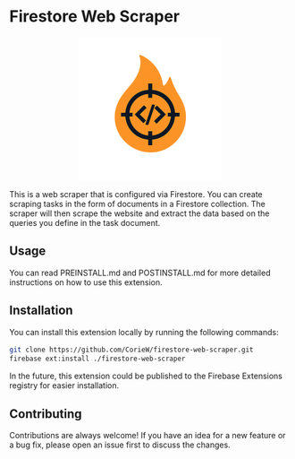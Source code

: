 # Firestore Web Scraper

<p align="center">
  <img src="icon.png" alt="icon" width="256" height="256" />
</p>

This is a web scraper that is configured via Firestore. You can create scraping tasks in the form of documents in a Firestore collection. The scraper will then scrape the website and extract the data based on the queries you define in the task document.

## Usage

You can read PREINSTALL.md and POSTINSTALL.md for more detailed instructions on how to use this extension.

## Installation

You can install this extension locally by running the following commands:

   ```bash
   git clone https://github.com/CorieW/firestore-web-scraper.git
   firebase ext:install ./firestore-web-scraper
   ```

In the future, this extension could be published to the Firebase Extensions registry for easier installation.

## Contributing

Contributions are always welcome! If you have an idea for a new feature or a bug fix, please open an issue first to discuss the changes.